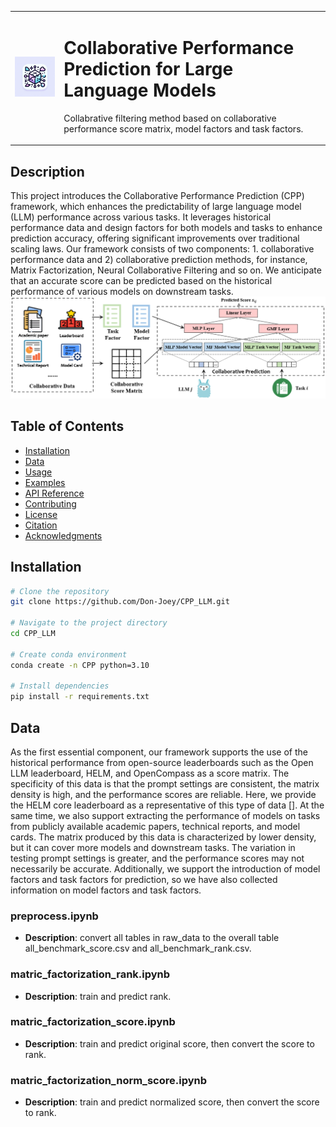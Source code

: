 
<table>
<tr>
  <td><img src="images/logo.jpg" alt="Logo" width="200"></td>
  <td><h1> Collaborative Performance Prediction for Large Language Models</h1><p>Collabrative filtering method based on collaborative performance score matrix, model factors and task factors.</p></td>
</tr>
</table>



## Description
This project introduces the Collaborative Performance Prediction (CPP) framework, which enhances the predictability of large language model (LLM) performance across various tasks. It leverages historical performance data and design factors for both models and tasks to enhance prediction accuracy, offering significant improvements over traditional scaling laws. Our framework consists of two components: 1. collaborative performance data and 2) collaborative prediction methods, for instance, Matrix Factorization, Neural Collaborative Filtering and so on. We anticipate that an accurate score can be predicted based on the historical performance of various models on downstream tasks.
![Figure 1: The Framework of Our CPP](images/framework.png "The Framework of Our CPP")

## Table of Contents
- [Installation](#installation)
- [Data](#data)
- [Usage](#usage)
- [Examples](#examples)
- [API Reference](#api-reference)
- [Contributing](#contributing)
- [License](#license)
- [Citation](#citation)
- [Acknowledgments](#acknowledgments)

## Installation
```bash
# Clone the repository
git clone https://github.com/Don-Joey/CPP_LLM.git

# Navigate to the project directory
cd CPP_LLM

# Create conda environment
conda create -n CPP python=3.10

# Install dependencies
pip install -r requirements.txt
```
## Data
As the first essential component, our framework supports the use of the historical performance from open-source leaderboards such as the Open LLM leaderboard, HELM, and OpenCompass as a score matrix. The specificity of this data is that the prompt settings are consistent, the matrix density is high, and the performance scores are reliable. Here, we provide the HELM core leaderboard as a representative of this type of data []. At the same time, we also support extracting the performance of models on tasks from publicly available academic papers, technical reports, and model cards. The matrix produced by this data is characterized by lower density, but it can cover more models and downstream tasks. The variation in testing prompt settings is greater, and the performance scores may not necessarily be accurate. Additionally, we support the introduction of model factors and task factors for prediction, so we have also collected information on model factors and task factors.

### preprocess.ipynb
- **Description**: convert all tables in raw_data to the overall table all_benchmark_score.csv and all_benchmark_rank.csv.

### matric_factorization_rank.ipynb
- **Description**: train and predict rank.

### matric_factorization_score.ipynb
- **Description**: train and predict original score, then convert the score to rank.

### matric_factorization_norm_score.ipynb
- **Description**: train and predict normalized score, then convert the score to rank.
